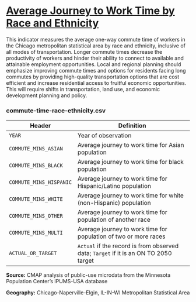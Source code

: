 # [Average Journey to Work Time by Race and Ethnicity](https://www.cmap.illinois.gov/2050/indicators/commute-time-race-ethnicity)

This indicator measures the average one-way commute time of workers in the Chicago metropolitan statistical area by race and ethnicity, inclusive of all modes of transportation. Longer commute times decrease the productivity of workers and hinder their ability to connect to available and attainable employment opportunities. Local and regional planning should emphasize improving commute times and options for residents facing long commutes by providing high-quality transportation options that are cost efficient and increase residential access to fruitful economic opportunities. This will require shifts in transportation, land use, and economic development planning and policy.

### commute-time-race-ethnicity.csv

Header | Definition
-------|-----------
`YEAR` | Year of observation
`COMMUTE_MINS_ASIAN` | Average journey to work time for Asian population
`COMMUTE_MINS_BLACK` | Average journey to work time for black population
`COMMUTE_MINS_HISPANIC` | Average journey to work time for Hispanic/Latino population
`COMMUTE_MINS_WHITE` | Average journey to work time for white (non-Hispanic) population
`COMMUTE_MINS_OTHER` | Average journey to work time for population of another race
`COMMUTE_MINS_MULTI` | Average journey to work time for population of two or more races
`ACTUAL_OR_TARGET` | `Actual` if the record is from observed data; `Target` if it is an ON TO 2050 target

 **Source:** CMAP analysis of public-use microdata from the Minnesota Population Center’s IPUMS-USA database

 **Geography:** Chicago-Naperville-Elgin, IL-IN-WI Metropolitan Statistical Area
